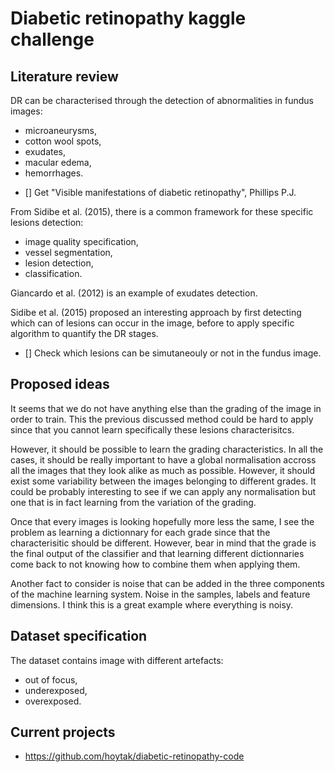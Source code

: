 # Diabetic retinopathy kaggle challenge

## Literature review

DR can be characterised through the detection of abnormalities in fundus images:

* microaneurysms,
* cotton wool spots,
* exudates,
* macular edema,
* hemorrhages.

- [] Get "Visible manifestations of diabetic retinopathy", Phillips P.J.

From Sidibe et al. (2015), there is a common framework for these specific lesions detection:

* image quality specification,
* vessel segmentation,
* lesion detection,
* classification.

Giancardo et al. (2012) is an example of exudates detection.

Sidibe et al. (2015) proposed an interesting approach by first detecting which can of lesions can occur in the image, before to apply specific algorithm to quantify the DR stages.

- [] Check which lesions can be simutaneouly or not in the fundus image.

## Proposed ideas

It seems that we do not have anything else than the grading of the image in order to train. This the previous discussed method could be hard to apply since that you cannot learn specifically these lesions characterisitcs.

However, it should be possible to learn the grading characteristics. In all the cases, it should be really important to have a global normalisation accross all the images that they look alike as much as possible. However, it should exist some variability between the images belonging to different grades. It could be probably interesting to see if we can apply any normalisation but one that is in fact learning from the variation of the grading.

Once that every images is looking hopefully more less the same, I see the problem as learning a dictionnary for each grade since that the characterisitic should be different. However, bear in mind that the grade is the final output of the classifier and that learning different dictionnaries come back to not knowing how to combine them when applying them.

Another fact to consider is noise that can be added in the three components of the machine learning system. Noise in the samples, labels and feature dimensions. I think this is a great example where everything is noisy.

## Dataset specification

The dataset contains image with different artefacts:

* out of focus,
* underexposed,
* overexposed.

## Current projects

* https://github.com/hoytak/diabetic-retinopathy-code
